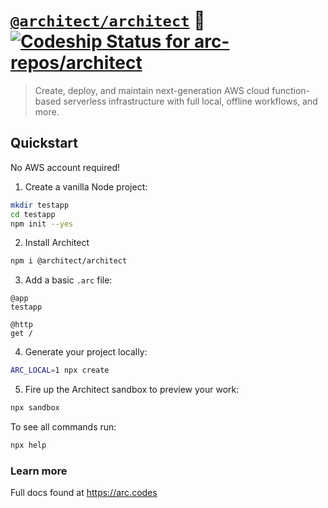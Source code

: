 # [`@architect/architect`](https://www.npmjs.com/package/@architect/architect) 🌟 [ ![Codeship Status for arc-repos/architect](https://app.codeship.com/projects/6648b220-b6e0-0136-c44e-665f90db7339/status?branch=master)](https://app.codeship.com/projects/311665)

> Create, deploy, and maintain next-generation AWS cloud function-based serverless infrastructure with full local, offline workflows, and more.

## Quickstart
No AWS account required!

1. Create a vanilla Node project:

```bash
mkdir testapp
cd testapp
npm init --yes
```

2. Install Architect

```bash
npm i @architect/architect
```

3. Add a basic `.arc` file:

```arc
@app
testapp

@http
get /
```

4. Generate your project locally:

```bash
ARC_LOCAL=1 npx create
```

5. Fire up the Architect sandbox to preview your work:

```bash
npx sandbox
```

To see all commands run:

```bash
npx help
```


### Learn more

Full docs found at https://arc.codes

